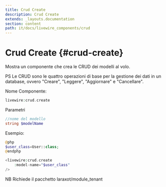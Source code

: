 ```yaml
---
title: Crud Create
description: Crud Create
extends: _layouts.documentation
section: content
path: it/docs/livewire_components/crud
---
```


# Crud Create {#crud-create}

Mostra un componente che crea le CRUD dei modelli al volo.

PS Le CRUD sono le quattro operazioni di base per la gestione dei dati in un database, ovvero "Creare", "Leggere", "Aggiornare" e "Cancellare".

Nome Componente:

```php
livewire:crud.create
```

Parametri

```php
//nome del modello
string $modelName
```

Esempio:

```php
@php
$user_class=User::class;
@endphp

<livewire:crud.create
    :model-name="$user_class"
/>
```

NB Richiede il pacchetto laraxot/module_tenant

